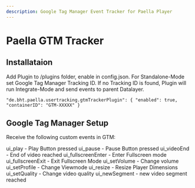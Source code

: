 ```yaml
---
description: Google Tag Manager Event Tracker for Paella Player
---
```


# Paella GTM Tracker

## Installataion

Add Plugin to /plugins folder, enable in config.json.
For Standalone-Mode set Google Tag Manager Tracking ID. If no Tracking ID is found, Plugin will run Integrate-Mode and send events to parent Datalayer. 

```text
"de.bht.paella.usertracking.gtmTrackerPlugin": { "enabled": true, "containerID": "GTM-XXXXX" }

```


## Google Tag Manager Setup

Receive the following custom events in GTM:

ui_play  - Play Button pressed
ui_pause - Pause Button pressed
ui_videoEnd - End of video reached
ui_fullscreenEnter - Enter Fullscreen mode
ui_fullscreenExit - Exit Fullscreen Mode
ui_setVolume - Change volume
ui_setProfile - Change Viewmode
ui_resize - Resize Player Dimensions
ui_setQuality - Change video quality
ui_newSegment - new video segment reached